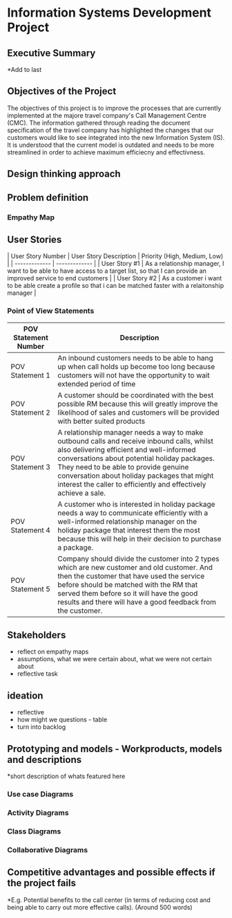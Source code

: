 # Information Systems Development Project 

## Executive Summary 

*Add to last 

## Objectives of the Project 
The objectives of this project is to improve the processes that are currently implemented at the majore travel company's Call Management Centre (CMC). The information gathered through reading the document specification of the travel company  has highlighted the changes that our customers would like to see integrated into the new Information System (IS). It is understood that the current model is outdated and needs to be more streamlined in order to achieve maximum efficiecny and effectivness. 


## Design thinking approach 

## Problem definition 

### Empathy Map 

## User Stories 


| User Story Number  | User Story Description | Priority (High, Medium, Low) |
| ------------- | ------------- |
| User Story #1 | As a relationship manager, I want to be able to have access to a target list, so that I can provide an improved service to end customers   |
| User Story #2 | As a customer i want to be able create a profile so that i can be matched faster with a relaitonship manager  | 

### Point of View Statements

| POV Statement Number | Description |
| --- | --- |
| POV Statement 1 | An inbound customers needs to be able to hang up when call holds up become too long because customers will not have the opportunity to wait extended period of time
| POV Statement 2 | A customer should be coordinated with the best possible RM because this will greatly improve the likelihood of sales and customers will be provided with better suited products |
| POV Statement 3| A relationship manager needs a way to make outbound calls and receive inbound calls, whilst also delivering efficient and well-informed conversations about potential holiday packages. They need to be able to provide genuine conversation about holiday packages that might interest the caller to efficiently and effectively achieve a sale. |
| POV Statement 4| A customer who is interested in holiday package needs a way to communicate efficiently with a well-informed relationship manager on the holiday package that interest them the most because this will help in their decision to purchase a package.|
|POV Statement 5| Company should divide the customer into 2 types which are new customer and old customer. And then the customer that have used the service before should be matched with the RM that served them before so it will have the good results and there will have a good feedback from the customer. |

## Stakeholders

- reflect on empathy maps 
- assumptions, what we were certain about, what we were not certain about 
- reflective task 

## ideation 
- reflective 
- how might we questions - table 
- turn into backlog 
## Prototyping and models - Workproducts, models and descriptions
*short description of whats featured here 
### Use case Diagrams
### Activity Diagrams
### Class Diagrams
### Collaborative Diagrams

## Competitive advantages and possible effects if the project fails 

*E.g. Potential benefits to the call center (in terms of reducing cost and being able to carry out more effective calls). (Around 500 words)

